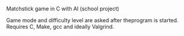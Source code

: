 Matchstick game in C with AI (school project) 

Game mode and difficulty level are asked after theprogram is started.
Requires C, Make, gcc and ideally Valgrind.
